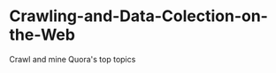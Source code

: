 Crawling-and-Data-Colection-on-the-Web
======================================

Crawl and mine Quora's top topics
